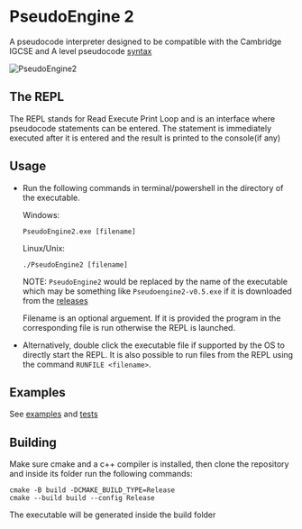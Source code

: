 # PseudoEngine 2

A pseudocode interpreter designed to be compatible with the Cambridge IGCSE and A level pseudocode [syntax](./Syntax.md)

![PseudoEngine2](https://user-images.githubusercontent.com/44658109/220901152-5a794d58-de15-4028-91b0-fbebee033a70.png)

## The REPL
The REPL stands for Read Execute Print Loop and is an interface where pseudocode statements can be entered. The statement is immediately executed after it is entered and the result is printed to the console(if any)

## Usage
- Run the following commands in terminal/powershell in the directory of the executable.

  Windows:
  ```
  PseudoEngine2.exe [filename]
  ```
  Linux/Unix:
  ```
  ./PseudoEngine2 [filename]
  ```
  NOTE: `PseudoEngine2` would be replaced by the name of the executable which may be something like `Pseudoengine2-v0.5.exe` if it is downloaded from the [releases](https://github.com/SingularityT3/PseudoEngine2/releases)

  Filename is an optional arguement. If it is provided the program in the corresponding file is run otherwise the REPL is launched.

- Alternatively, double click the executable file if supported by the OS to directly start the REPL. It is also possible to run files from the REPL using the command `RUNFILE <filename>`.

## Examples
See [examples](./examples) and [tests](./tests)

## Building
Make sure cmake and a c++ compiler is installed, then clone the repository and inside its folder run the following commands:
```
cmake -B build -DCMAKE_BUILD_TYPE=Release
cmake --build build --config Release
```
The executable will be generated inside the build folder
